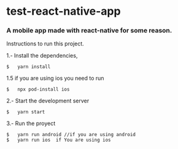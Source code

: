 # test-react-native-app

### A mobile app made with react-native for some reason.

Instructions to run this project.

1.- Install the dependencies,

    $   yarn install

1.5 if you are using ios you need to run

    $   npx pod-install ios

2.- Start the development server

    $   yarn start

3.- Run the proyect

    $   yarn run android //if you are using android
    $   yarn run ios  if You are using ios
